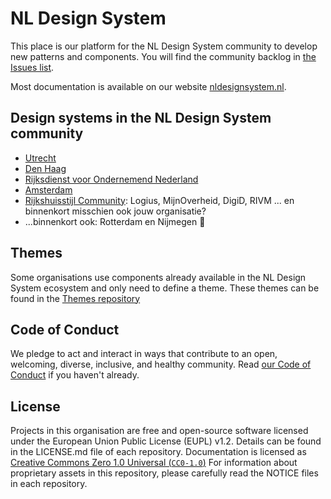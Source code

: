 # NL Design System

This place is our platform for the NL Design System community to develop new patterns and components. You will find the community backlog in [the Issues list](https://github.com/nl-design-system/backlog/issues).

Most documentation is available on our website [nldesignsystem.nl](https://nldesignsystem.nl/).

## Design systems in the NL Design System community

- [Utrecht](https://github.com/nl-design-system/utrecht)
- [Den Haag](https://github.com/nl-design-system/denhaag)
- [Rijksdienst voor Ondernemend Nederland](https://github.com/nl-design-system/rvo)
- [Amsterdam](https://github.com/amsterdam/design-system)
- [Rijkshuisstijl Community](https://github.com/nl-design-system/rijkshuisstijl-community): Logius, MijnOverheid, DigiD, RIVM ... en binnenkort misschien ook jouw organisatie?
- ...binnenkort ook: Rotterdam en Nijmegen 🎉

## Themes

Some organisations use components already available in the NL Design System ecosystem and only need to define a theme. These themes can be found in the [Themes repository](https://github.com/nl-design-system/themes)

## Code of Conduct

We pledge to act and interact in ways that contribute to an open, welcoming, diverse, inclusive, and healthy community. Read [our Code of Conduct](../CODE_OF_CONDUCT.md) if you haven't already.

## License

Projects in this organisation are free and open-source software licensed under the European Union Public License (EUPL) v1.2. Details can be found in the LICENSE.md file of each repository. Documentation is licensed as [Creative Commons Zero 1.0 Universal (`CC0-1.0`)](https://creativecommons.org/publicdomain/zero/1.0/legalcode)
For information about proprietary assets in this repository, please carefully read the NOTICE files in each repository.
